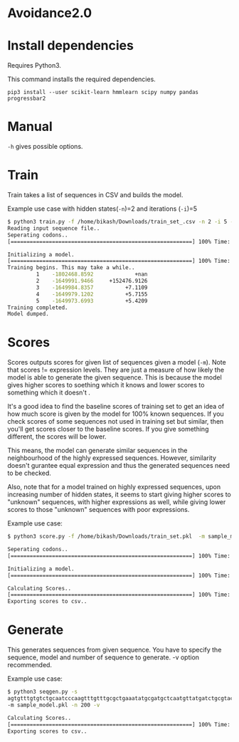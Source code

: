 # Avoidance2.0



# Install dependencies 
Requires Python3.

This command installs the required dependencies.

`pip3 install --user scikit-learn hmmlearn scipy numpy pandas progressbar2`


# Manual
`-h` gives possible options.

# Train
Train takes a list of sequences in CSV and builds the model. 

Example use case with hidden states(`-n`)=2 and iterations (`-i`)=5

```sh
$ python3 train.py -f /home/bikash/Downloads/train_set_.csv -n 2 -i 5 -v
Reading input sequence file..
Seperating codons..
[=========================================================] 100% Time:  0:00:00

Initializing a model.
[=========================================================] 100% Time:  0:00:00
Training begins. This may take a while..
         1    -1802468.8592             +nan
         2    -1649991.9466     +152476.9126
         3    -1649984.8357          +7.1109
         4    -1649979.1202          +5.7155
         5    -1649973.6993          +5.4209
Training completed.
Model dumped.
```

# Scores
Scores outputs scores for given list of sequences given a model (`-m`). Note that
scores != expression levels. They are just a measure of how likely the model
is able to generate the given sequence. This is because the model gives higher
scores to soething which it knows and lower scores to something which it doesn't 
. 

It's a good idea to find the baseline scores of training set to get an idea
of how much score is given by the model for 100% known sequences. If you check
scores of some sequences not used in training set but similar, then you'll get
scores closer to the baseline scores. If you give something different, the 
scores will be lower.

This means, the model can generate similar sequences in the neighbourhood of the
highly expressed sequences. However, similarity doesn't gurantee equal
expression and thus the generated sequences need to be checked. 

Also, note that for a model trained on highly expressed sequences,
upon increasing number of hidden states, it seems to start giving higher scores 
to "unknown" sequences, with higher expressions as well, while giving lower 
scores to those "unknown" sequences with poor  expressions.


Example use case:
```sh
$ python3 score.py -f /home/bikash/Downloads/train_set.pkl  -m sample_model.pkl -v

Seperating codons..
[=========================================================] 100% Time:  0:00:00

Initializing a model.
[=========================================================] 100% Time:  0:00:00

Calculating Scores..
[=========================================================] 100% Time:  0:00:06
Exporting scores to csv..
```

# Generate
This generates sequences from given sequence. You have to specify the sequence,
model and number of sequence to generate. -v option recommended.


Example use case:
```sh
$ python3 seqgen.py -s 
agtgtttgtgtctgcaatcccaagtttgtttgcgctgaaatatgcgatgctcaatgttatgatctgcgtactaagccgcagatcatagtgggaact 
-m sample_model.pkl -n 200 -v

Calculating Scores..
[=========================================================] 100% Time:  0:00:00
Exporting scores to csv..
```